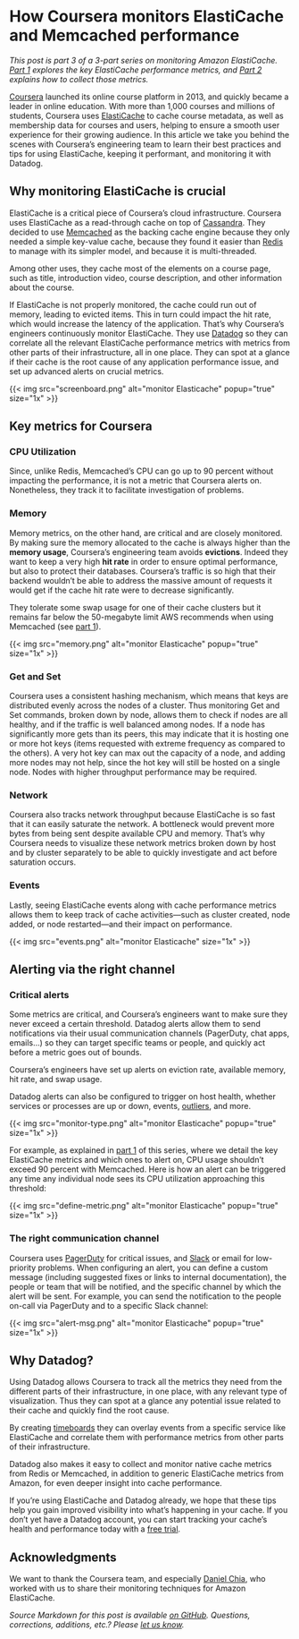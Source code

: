 # How Coursera monitors ElastiCache and Memcached performance


*This post is part 3 of a 3-part series on monitoring Amazon ElastiCache.* [*Part 1*](/blog/monitoring-elasticache-performance-metrics-with-redis-or-memcached) *explores the key ElastiCache performance metrics, and* [*Part 2*](/blog/collecting-elasticache-metrics-its-redis-memcached-metrics) *explains how to collect those metrics.*

[Coursera](https://www.coursera.org/) launched its online course platform in 2013, and quickly became a leader in online education. With more than 1,000 courses and millions of students, Coursera uses [ElastiCache](https://aws.amazon.com/elasticache/) to cache course metadata, as well as membership data for courses and users, helping to ensure a smooth user experience for their growing audience. In this article we take you behind the scenes with Coursera’s engineering team to learn their best practices and tips for using ElastiCache, keeping it performant, and monitoring it with Datadog.

## Why monitoring ElastiCache is crucial

ElastiCache is a critical piece of Coursera’s cloud infrastructure. Coursera uses ElastiCache as a read-through cache on top of [Cassandra](/blog/how-to-monitor-cassandra-performance-metrics/). They decided to use [Memcached](/blog/speed-up-web-applications-memcached/) as the backing cache engine because they only needed a simple key-value cache, because they found it easier than [Redis](/blog/how-to-monitor-redis-performance-metrics/) to manage with its simpler model, and because it is multi-threaded.

Among other uses, they cache most of the elements on a course page, such as title, introduction video, course description, and other information about the course.

If ElastiCache is not properly monitored, the cache could run out of memory, leading to evicted items. This in turn could impact the hit rate, which would increase the latency of the application. That’s why Coursera’s engineers continuously monitor ElastiCache. They use [Datadog](https://www.datadoghq.com/) so they can correlate all the relevant ElastiCache performance metrics with metrics from other parts of their infrastructure, all in one place. They can spot at a glance if their cache is the root cause of any application performance issue, and set up advanced alerts on crucial metrics.

{{< img src="screenboard.png" alt="monitor Elasticache" popup="true" size="1x" >}}

## Key metrics for Coursera

### CPU Utilization


Since, unlike Redis, Memcached’s CPU can go up to 90 percent without impacting the performance, it is not a metric that Coursera alerts on. Nonetheless, they track it to facilitate investigation of problems.

### Memory


Memory metrics, on the other hand, are critical and are closely monitored. By making sure the memory allocated to the cache is always higher than the **memory usage**, Coursera’s engineering team avoids **evictions**. Indeed they want to keep a very high **hit rate** in order to ensure optimal performance, but also to protect their databases. Coursera’s traffic is so high that their backend wouldn’t be able to address the massive amount of requests it would get if the cache hit rate were to decrease significantly.

They tolerate some swap usage for one of their cache clusters but it remains far below the 50-megabyte limit AWS recommends when using Memcached (see [part 1](/blog/monitoring-elasticache-performance-metrics-with-redis-or-memcached)).

{{< img src="memory.png" alt="monitor Elasticache" popup="true" size="1x" >}}

### Get and Set


Coursera uses a consistent hashing mechanism, which means that keys are distributed evenly across the nodes of a cluster. Thus monitoring Get and Set commands, broken down by node, allows them to check if nodes are all healthy, and if the traffic is well balanced among nodes. If a node has significantly more gets than its peers, this may indicate that it is hosting one or more hot keys (items requested with extreme frequency as compared to the others). A very hot key can max out the capacity of a node, and adding more nodes may not help, since the hot key will still be hosted on a single node. Nodes with higher throughput performance may be required.

### Network


Coursera also tracks network throughput because ElastiCache is so fast that it can easily saturate the network. A bottleneck would prevent more bytes from being sent despite available CPU and memory. That’s why Coursera needs to visualize these network metrics broken down by host and by cluster separately to be able to quickly investigate and act before saturation occurs.

### Events

Lastly, seeing ElastiCache events along with cache performance metrics allows them to keep track of cache activities—such as cluster created, node added, or node restarted—and their impact on performance.

{{< img src="events.png" alt="monitor Elasticache" size="1x" >}}

## Alerting via the right channel

### Critical alerts


Some metrics are critical, and Coursera’s engineers want to make sure they never exceed a certain threshold. Datadog alerts allow them to send notifications via their usual communication channels (PagerDuty, chat apps, emails…) so they can target specific teams or people, and quickly act before a metric goes out of bounds.

Coursera’s engineers have set up alerts on eviction rate, available memory, hit rate, and swap usage.

Datadog alerts can also be configured to trigger on host health, whether services or processes are up or down, events, [outliers](/blog/introducing-outlier-detection-in-datadog/), and more.

{{< img src="monitor-type.png" alt="monitor Elasticache" popup="true" size="1x" >}}

For example, as explained in [part 1](/blog/monitoring-elasticache-performance-metrics-with-redis-or-memcached) of this series, where we detail the key ElastiCache metrics and which ones to alert on, CPU usage shouldn’t exceed 90 percent with Memcached. Here is how an alert can be triggered any time any individual node sees its CPU utilization approaching this threshold:

{{< img src="define-metric.png" alt="monitor Elasticache" popup="true" size="1x" >}}

### The right communication channel


Coursera uses [PagerDuty](/blog/pagerduty/) for critical issues, and [Slack](/blog/collaborate-share-track-performance-slack-datadog/) or email for low-priority problems. When configuring an alert, you can define a custom message (including suggested fixes or links to internal documentation), the people or team that will be notified, and the specific channel by which the alert will be sent. For example, you can send the notification to the people on-call via PagerDuty and to a specific Slack channel:

{{< img src="alert-msg.png" alt="monitor Elasticache" popup="true" size="1x" >}}

## Why Datadog?

Using Datadog allows Coursera to track all the metrics they need from the different parts of their infrastructure, in one place, with any relevant type of visualization. Thus they can spot at a glance any potential issue related to their cache and quickly find the root cause.

By creating [timeboards](https://help.datadoghq.com/hc/en-us/articles/204580349-What-is-the-difference-between-a-ScreenBoard-and-a-TimeBoard-) they can overlay events from a specific service like ElastiCache and correlate them with performance metrics from other parts of their infrastructure.

Datadog also makes it easy to collect and monitor native cache metrics from Redis or Memcached, in addition to generic ElastiCache metrics from Amazon, for even deeper insight into cache performance.

If you’re using ElastiCache and Datadog already, we hope that these tips help you gain improved visibility into what’s happening in your cache. If you don’t yet have a Datadog account, you can start tracking your cache’s health and performance today with a <a href="#" class="sign-up-trigger">free trial</a>.

## Acknowledgments

We want to thank the Coursera team, and especially [Daniel Chia](https://twitter.com/DanielChiaJH), who worked with us to share their monitoring techniques for Amazon ElastiCache.



*Source Markdown for this post is available [on GitHub](https://github.com/DataDog/the-monitor/blob/master/elasticache/how-coursera-monitors-elasticache-and-memcached-performance.md). Questions, corrections, additions, etc.? Please [let us know](https://github.com/DataDog/the-monitor/issues).*
